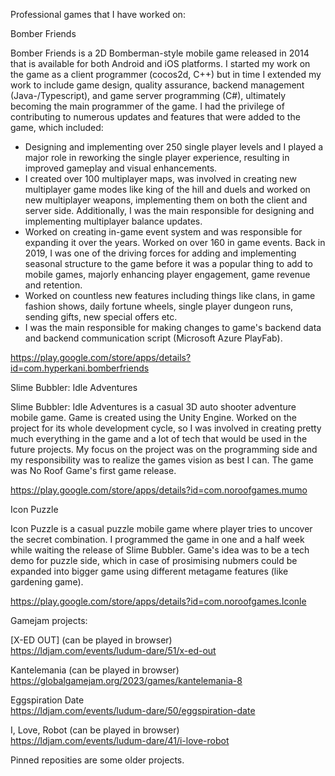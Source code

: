 
Professional games that I have worked on:

Bomber Friends

Bomber Friends is a 2D Bomberman-style mobile game released in 2014 that is available for both Android and iOS platforms. I started my work on the game as a client programmer (cocos2d, C++) but in time I extended my work to include game design, quality assurance, backend management (Java-/Typescript), and game server programming (C#), ultimately becoming the main programmer of the game. I had the privilege of contributing to numerous updates and features that were added to the game, which included:
- Designing and implementing over 250 single player levels and I played a major role in reworking the single player experience, resulting in improved gameplay and visual enhancements.
- I created over 100 multiplayer maps, was involved in creating new multiplayer game modes like king of the hill and duels and worked on new multiplayer weapons, implementing them on both the client and server side. Additionally, I was the main responsible for designing and implementing multiplayer balance updates.
- Worked on creating in-game event system and was responsible for expanding it over the years. Worked on over 160 in game events.
Back in 2019, I was one of the driving forces for adding and implementing seasonal structure to the game before it was a popular thing to add to mobile games, majorly enhancing player engagement, game revenue and retention.
- Worked on countless new features including things like clans, in game fashion shows,  daily fortune wheels, single player dungeon runs, sending gifts, new special offers etc.
- I was the main responsible for making changes to game's backend data and backend communication script (Microsoft Azure PlayFab).

https://play.google.com/store/apps/details?id=com.hyperkani.bomberfriends

Slime Bubbler: Idle Adventures

Slime Bubbler: Idle Adventures is a casual 3D auto shooter adventure mobile game. Game is created using the Unity Engine. Worked on the project for its whole development cycle, so I was involved in creating pretty much everything in the game and a lot of tech that would be used in the future projects. My focus on the project was on the programming side and my responsibility was to realize the games vision as best I can. The game was No Roof Game's first game release.

https://play.google.com/store/apps/details?id=com.noroofgames.mumo

Icon Puzzle

Icon Puzzle is a casual puzzle mobile game where player tries to uncover the secret combination. I programmed the game in one and a half week while waiting the release of Slime Bubbler. Game's idea was to be a tech demo for puzzle side, which in case of prosimising nubmers could be expanded into bigger game using different metagame features (like gardening game).

https://play.google.com/store/apps/details?id=com.noroofgames.Iconle

Gamejam projects:

[X-ED OUT] (can be played in browser) \
https://ldjam.com/events/ludum-dare/51/x-ed-out

Kantelemania (can be played in browser) \
https://globalgamejam.org/2023/games/kantelemania-8

Eggspiration Date  \
https://ldjam.com/events/ludum-dare/50/eggspiration-date

I, Love, Robot (can be played in browser) \
https://ldjam.com/events/ludum-dare/41/i-love-robot

Pinned reposities are some older projects.

<!--
**F1nde/F1nde** is a ✨ _special_ ✨ repository because its `README.md` (this file) appears on your GitHub profile.

Here are some ideas to get you started:

- 🔭 I’m currently working on ...
- 🌱 I’m currently learning ...
- 👯 I’m looking to collaborate on ...
- 🤔 I’m looking for help with ...
- 💬 Ask me about ...
- 📫 How to reach me: ...
- 😄 Pronouns: ...
- ⚡ Fun fact: ...
-->
